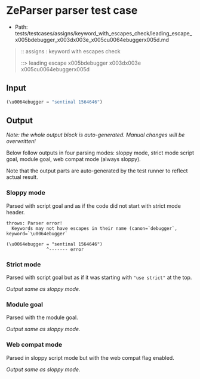 # ZeParser parser test case

- Path: tests/testcases/assigns/keyword_with_escapes_check/leading_escape_x005bdebugger_x003dx003e_x005cu0064ebuggerx005d.md

> :: assigns : keyword with escapes check
>
> ::> leading escape x005bdebugger x003dx003e x005cu0064ebuggerx005d

## Input

`````js
(\u0064ebugger = "sentinal 1564646")
`````

## Output

_Note: the whole output block is auto-generated. Manual changes will be overwritten!_

Below follow outputs in four parsing modes: sloppy mode, strict mode script goal, module goal, web compat mode (always sloppy).

Note that the output parts are auto-generated by the test runner to reflect actual result.

### Sloppy mode

Parsed with script goal and as if the code did not start with strict mode header.

`````
throws: Parser error!
  Keywords may not have escapes in their name (canon=`debugger`, keyword=`\u0064ebugger`

(\u0064ebugger = "sentinal 1564646")
               ^------- error
`````

### Strict mode

Parsed with script goal but as if it was starting with `"use strict"` at the top.

_Output same as sloppy mode._

### Module goal

Parsed with the module goal.

_Output same as sloppy mode._

### Web compat mode

Parsed in sloppy script mode but with the web compat flag enabled.

_Output same as sloppy mode._
